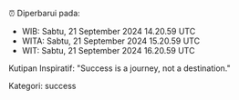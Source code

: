 ⏰ Diperbarui pada:
- WIB: Sabtu, 21 September 2024 14.20.59 UTC
- WITA: Sabtu, 21 September 2024 15.20.59 UTC
- WIT: Sabtu, 21 September 2024 16.20.59 UTC

Kutipan Inspiratif:
"Success is a journey, not a destination."


Kategori: success

